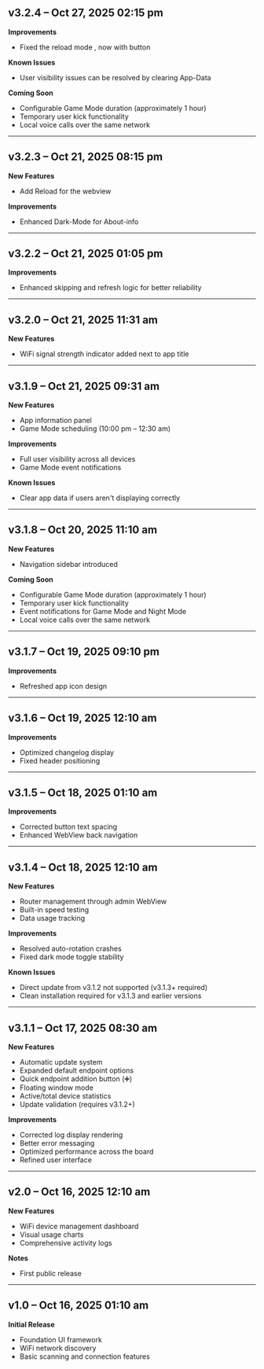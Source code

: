 ## v3.2.4 – Oct 27, 2025 02:15 pm

**Improvements**
- Fixed the reload mode , now with button

**Known Issues**
- User visibility issues can be resolved by clearing App-Data

**Coming Soon**
- Configurable Game Mode duration (approximately 1 hour)
- Temporary user kick functionality
- Local voice calls over the same network

---

## v3.2.3 – Oct 21, 2025 08:15 pm

**New Features**
- Add Reload for the webview

**Improvements**
- Enhanced Dark-Mode for About-info

---

## v3.2.2 – Oct 21, 2025 01:05 pm

**Improvements**
- Enhanced skipping and refresh logic for better reliability

---

## v3.2.0 – Oct 21, 2025 11:31 am

**New Features**
- WiFi signal strength indicator added next to app title

---

## v3.1.9 – Oct 21, 2025 09:31 am

**New Features**
- App information panel
- Game Mode scheduling (10:00 pm – 12:30 am)

**Improvements**
- Full user visibility across all devices
- Game Mode event notifications

**Known Issues**
- Clear app data if users aren't displaying correctly

---

## v3.1.8 – Oct 20, 2025 11:10 am

**New Features**
- Navigation sidebar introduced

**Coming Soon**
- Configurable Game Mode duration (approximately 1 hour)
- Temporary user kick functionality
- Event notifications for Game Mode and Night Mode
- Local voice calls over the same network

---

## v3.1.7 – Oct 19, 2025 09:10 pm

**Improvements**
- Refreshed app icon design

---

## v3.1.6 – Oct 19, 2025 12:10 am

**Improvements**
- Optimized changelog display
- Fixed header positioning

---

## v3.1.5 – Oct 18, 2025 01:10 am

**Improvements**
- Corrected button text spacing
- Enhanced WebView back navigation

---

## v3.1.4 – Oct 18, 2025 12:10 am

**New Features**
- Router management through admin WebView
- Built-in speed testing
- Data usage tracking

**Improvements**
- Resolved auto-rotation crashes
- Fixed dark mode toggle stability

**Known Issues**
- Direct update from v3.1.2 not supported (v3.1.3+ required)
- Clean installation required for v3.1.3 and earlier versions

---

## v3.1.1 – Oct 17, 2025 08:30 am

**New Features**
- Automatic update system
- Expanded default endpoint options
- Quick endpoint addition button (➕)
- Floating window mode
- Active/total device statistics
- Update validation (requires v3.1.2+)

**Improvements**
- Corrected log display rendering
- Better error messaging
- Optimized performance across the board
- Refined user interface

---

## v2.0 – Oct 16, 2025 12:10 am

**New Features**
- WiFi device management dashboard
- Visual usage charts
- Comprehensive activity logs

**Notes**
- First public release

---

## v1.0 – Oct 16, 2025 01:10 am

**Initial Release**
- Foundation UI framework
- WiFi network discovery
- Basic scanning and connection features
